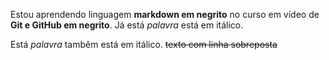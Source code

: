 Estou aprendendo linguagem **markdown em negrito** no curso em vídeo de __Git e GitHub em negrito__.  Já está *palavra* está em itálico.

Está _palavra_ tambêm está em itálico. ~~texto com linha sobreposta~~ 
